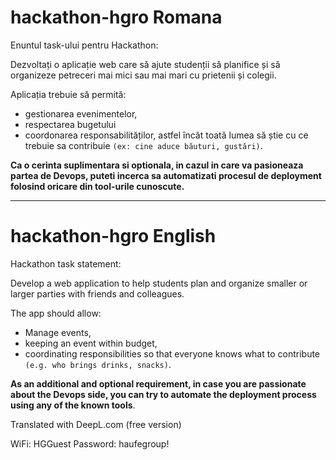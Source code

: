 # hackathon-hgro Romana
Enuntul task-ului pentru Hackathon:


Dezvoltați o aplicație web care să ajute studenții să planifice și să organizeze petreceri mai mici sau mai mari cu prietenii și colegii. 

Aplicația trebuie să permită:
 - gestionarea evenimentelor,
 - respectarea bugetului 
 - coordonarea responsabilităților, astfel încât toată lumea să știe cu ce trebuie sa contribuie `(ex: cine aduce băuturi, gustări)`.


**Ca o cerinta suplimentara si optionala, in cazul in care va pasioneaza partea de Devops, puteti incerca sa automatizati procesul de deployment folosind oricare din tool-urile cunoscute.**


-----------


# hackathon-hgro English
Hackathon task statement:


Develop a web application to help students plan and organize smaller or larger parties with friends and colleagues. 

The app should allow:
 - Manage events,
 - keeping an event within budget,
 - coordinating responsibilities so that everyone knows what to contribute `(e.g. who brings drinks, snacks)`.


**As an additional and optional requirement, in case you are passionate about the Devops side, you can try to automate the deployment process using any of the known tools**.

Translated with DeepL.com (free version)


WiFi: HGGuest
Password: haufegroup!